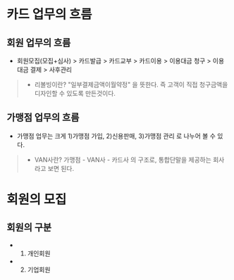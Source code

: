 # 카드 업무의 흐름
## 회원 업무의 흐름
- 회원모집(모집+심사) > 카드발급 > 카드교부 > 카드이용 > 이용대금 청구 > 이용대금 결제 > 사후관리
> * 리볼빙이란?
> "일부결제금액이월약정" 을 뜻한다. 즉 고객이 직접 청구금액을 디자인할 수 있도록 만든것이다.
## 가맹점 업무의 흐름
- 가맹점 업무는 크게 1)가맹점 가입, 2)신용판매, 3)가맹점 관리 로 나누어 볼 수 있다.
> * VAN사란?
> 가맹점 - VAN사 - 카드사 의 구조로, 통합단말을 제공하는 회사라고 보면 된다.

# 회원의 모집
## 회원의 구분
- 1. 개인회원
- 2. 기업회원